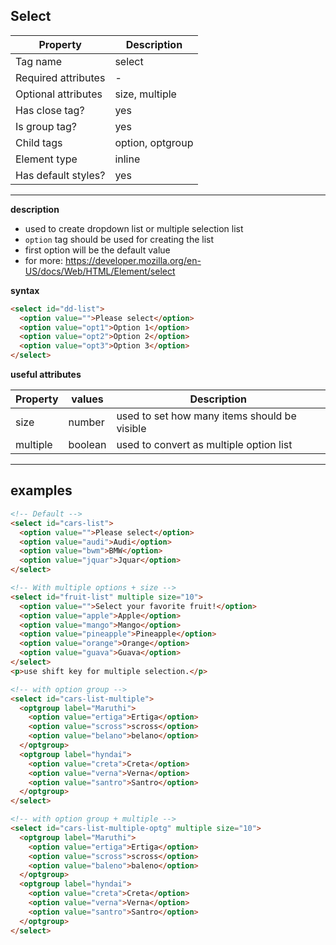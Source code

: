 ## Select

| Property            | Description      |
| ------------------- | ---------------- |
| Tag name            | select           |
| Required attributes | -                |
| Optional attributes | size, multiple   |
| Has close tag?      | yes              |
| Is group tag?       | yes              |
| Child tags          | option, optgroup |
| Element type        | inline           |
| Has default styles? | yes              |

---

**description**

- used to create dropdown list or multiple selection list
- `option` tag should be used for creating the list
- first option will be the default value
- for more: https://developer.mozilla.org/en-US/docs/Web/HTML/Element/select

**syntax**

```html
<select id="dd-list">
  <option value="">Please select</option>
  <option value="opt1">Option 1</option>
  <option value="opt2">Option 2</option>
  <option value="opt3">Option 3</option>
</select>
```

**useful attributes**

| Property | values  | Description                                  |
| -------- | ------- | -------------------------------------------- |
| size     | number  | used to set how many items should be visible |
| multiple | boolean | used to convert as multiple option list      |

---

## examples

```html
<!-- Default -->
<select id="cars-list">
  <option value="">Please select</option>
  <option value="audi">Audi</option>
  <option value="bwm">BMW</option>
  <option value="jquar">Jquar</option>
</select>

<!-- With multiple options + size -->
<select id="fruit-list" multiple size="10">
  <option value="">Select your favorite fruit!</option>
  <option value="apple">Apple</option>
  <option value="mango">Mango</option>
  <option value="pineapple">Pineapple</option>
  <option value="orange">Orange</option>
  <option value="guava">Guava</option>
</select>
<p>use shift key for multiple selection.</p>

<!-- with option group -->
<select id="cars-list-multiple">
  <optgroup label="Maruthi">
    <option value="ertiga">Ertiga</option>
    <option value="scross">scross</option>
    <option value="belano">belano</option>
  </optgroup>
  <optgroup label="hyndai">
    <option value="creta">Creta</option>
    <option value="verna">Verna</option>
    <option value="santro">Santro</option>
  </optgroup>
</select>

<!-- with option group + multiple -->
<select id="cars-list-multiple-optg" multiple size="10">
  <optgroup label="Maruthi">
    <option value="ertiga">Ertiga</option>
    <option value="scross">scross</option>
    <option value="baleno">baleno</option>
  </optgroup>
  <optgroup label="hyndai">
    <option value="creta">Creta</option>
    <option value="verna">Verna</option>
    <option value="santro">Santro</option>
  </optgroup>
</select>
```
